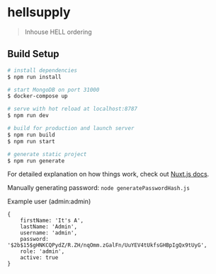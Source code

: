 # hellsupply

> Inhouse HELL ordering

## Build Setup

``` bash
# install dependencies
$ npm run install

# start MongoDB on port 31000
$ docker-compose up

# serve with hot reload at localhost:8787
$ npm run dev

# build for production and launch server
$ npm run build
$ npm run start

# generate static project
$ npm run generate
```

For detailed explanation on how things work, check out [Nuxt.js docs](https://nuxtjs.org).

Manually generating password: `node generatePasswordHash.js`

Example user (admin:admin)
```
{
    firstName: 'It's A',
    lastName: 'Admin',
    username: 'admin',
    password: '$2b$15$gHNKCQPydZ/R.ZH/nqOmm.zGalFn/UuYEV4tUkfsGHBpIgQx9tUyG',
    role: 'admin',
    active: true
}
```